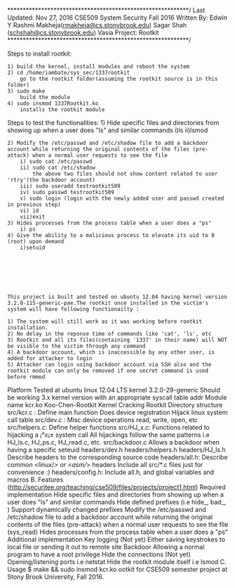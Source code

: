 ***********************************************************/
	Last Updated: Nov 27, 2016
	CSE509 System Security Fall 2016 
	Written By:
		Edwin Y
		Rashmi Makheja(rmakheja@cs.stonybrook.edu)
		Sagar Shah (schshah@cs.stonybrook.edu)
		Vasia
	Project: Rootkit
***********************************************************/

Steps to install rootkit:

	1) build the kernel, install modules and reboot the system
	2) cd /home/iambate/sys_sec/1337rootkit
		go to the rootkit folder(assuming the rootkit source is in this folder)
	3) sudo make 
		build the module
	4) sudo insmod 1337Rootkit.ko 
		installs the rootkit module


Steps to test the functionalities:
	1) Hide specific files and directories from showing up when a user does "ls" and similar commands
		i)ls
		ii)lsmod
		
	2) Modify the /etc/passwd and /etc/shadow file to add a backdoor account while returning the original contents of the files (pre-attack) when a normal user requests to see the file
		i) sudo cat /etc/passwd
		ii) sudo cat /etc/shadow
			the above two files should not show content related to user 'rtry'(the backdoor account)
		iii) sudo useradd testrootkit509
		iv) sudo passwd testrootkit509
		v) sudo login (login with the newly added user and passwd created in previous step)
		vi) id
		vii)exit
	3) Hides processes from the process table when a user does a "ps"
		i) ps
	4) Give the ability to a malicious process to elevate its uid to 0 (root) upon demand
		i)setuid 







	This project is built and tested on ubuntu 12.04 having kernel version 3.2.0-115-generic-pae.The rootkit once installed in the victim's system will have following functionailty :

	1) The system will still work as it was working before rootkit installation.
	2) No delay in the reponse time of commands like 'cat', 'ls', etc 
	3) Rootkit and all its files(containing '1337' in their name) will NOT be visible to the victim through any command
	4) A backdoor account, which is inaccessible by any other user, is added for attacker to login
	5) Attacker can login using backdoor account via SSH also and the rootkit module can only be removed if one secret command is used before rmmod



Platform
Tested at ubuntu linux 12.04 LTS kernel 3.2.0-29-generic
Should be working 3.x kernel version with an appropriate syscall table addr
Module name
kcr.ko
Koo-Chen-Rootkit
Kernel Cracking Rootkit
Directory structure
src/kcr.c :
Define main function
Does device registration
Hijack linux system call table
src/dev.c :
Misc device operations
read, write, open, etc
src/helpers.c:
Define helper functions
src/HJ_x.c:
Functions related to hijacking a ¡°x¡± system call
All hijackings follow the same patterns
i.e HJ_ls.c, HJ_ps.c, HJ_read.c, etc.
src/backdoor.c
Allows a backdoor when having a specific seteuid
headers/dev.h
headers/helpers.h
headers/HJ_ls.h
Describe headers to the corresponding source code
headers/all.h:
Describe common <linux/*> or <asm/*> headers
Include all src/*.c files just for convenience :)
headers/config.h:
Include all.h, and global variables and macros
B. Features (http://securitee.org/teaching/cse509/files/projects/project1.html)
Required implementation
Hide specific files and directories from showing up when a user does "ls" and similar commands
Hide defined prefixes (i.e hide_, bad_, )
Support dynamically changed prefixes
Modify the /etc/passwd and /etc/shadow file to add a backdoor account
while returning the original contents of the files (pre-attack)
when a normal user requests to see the file (sys_read)
Hides processes from the process table when a user does a "ps"
Additional implementation
Key logging (Not yet)
Either saving keystrokes to local file or sending it out to remote site
Backdoor
Allowing a normal program to have a root privilege
Hide the connections (Not yet)
Opening/listening ports
i.e netstat
Hide the rootkit module itself
i.e lsmod
C. Usage
$ make && sudo insmod kcr.ko
ootkit for CSE509 semester project at Stony Brook University, Fall 2016.
